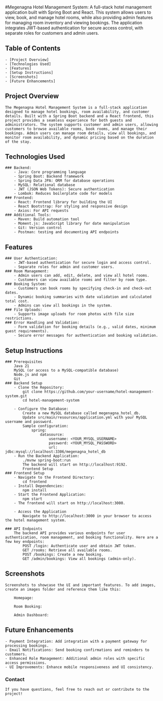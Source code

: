 #Megenagna Hotel Management System:
	A full-stack hotel management application built with Spring Boot and React. This system allows users to view, book, and manage hotel rooms, while also providing admin features for managing room inventory and viewing bookings. The application integrates JWT-based authentication for secure access control, with separate roles for customers and admin users.

## Table of Contents
	- [Project Overview]
	- [Technologies Used]
	- [Features]
	- [Setup Instructions]
	- [Screenshots]
    - [Future Enhancements]

## Project Overview
	The Megenagna Hotel Management System is a full-stack application designed to manage hotel bookings, room availability, and customer details. Built with a Spring Boot backend and a React frontend, this project provides a seamless experience for both guests and administrators. The system supports customer and admin users, allowing customers to browse available rooms, book rooms, and manage their bookings. Admin users can manage room details, view all bookings, and monitor room availability, and dynamic pricing based on the duration of the stay.

## Technologies Used
	### Backend:
		- Java: Core programming language
		- Spring Boot: Backend framework
		- Spring Data JPA: ORM for database operations
		- MySQL: Relational database
		- JWT (JSON Web Tokens): Secure authentication
		- Lombok: Reduces boilerplate code for models
	### Frontend:
		- React: Frontend library for building the UI
		- React Bootstrap: For styling and responsive design
		- Axios: For API requests
	### Additional Tools:
		- Maven: Build automation tool
		- Moment.js: JavaScript library for date manipulation
		- Git: Version control
		- Postman: testing and documenting API endpoints
## Features
	### User Authentication:
		- JWT-based authentication for secure login and access control.
		- Separate roles for admin and customer users.
	### Room Management:
		- Admin users can add, edit, delete, and view all hotel rooms.
		- Customers can view available rooms and filter by room type.
	### Booking System:
		- Customers can book rooms by specifying check-in and check-out dates.
		- Dynamic booking summaries with date validation and calculated total cost.
		- Admins can view all bookings in the system.
	### File Uploads:
		- Supports image uploads for room photos with file size restrictions.
	### Error Handling and Validation:
		- Form validation for booking details (e.g., valid dates, minimum guest requirements).
		- Secure error messages for authentication and booking validation. 

## Setup Instructions
	### Prerequisites
		Java 21
		MySQL (or access to a MySQL-compatible database)
		Node.js and npm
		Git
	### Backend Setup
		- Clone the Repository:
			git clone https://github.com/your-username/hotel-management-system.git
			cd hotel-management-system

		- Configure the Database:
			Create a new MySQL database called megenagna_hotel_db.
			Update src/main/resources/application.yml with your MySQL username and password.
			Sample configuration:
				spring:
		  			datasource:
		    			username: <YOUR_MYSQL_USERNAME>
		    			password: <YOUR_MYSQL_PASSWORD>
		    			url: jdbc:mysql://localhost:3306/megenagna_hotel_db
		- Run the Backend Application:
			./mvnw spring-boot:run
			The backend will start on http://localhost:9192.
			Frontend Setup
	### Frontend Setup
		- Navigate to the Frontend Directory:
			cd frontend
		- Install Dependencies:
			npm install
		- Start the Frontend Application:
			npm start
		- The frontend will start on http://localhost:3000.

        - Access the Application
	        Navigate to http://localhost:3000 in your browser to access the hotel management system.

    ### API Endpoints
	    The backend API provides various endpoints for user authentication, room management, and booking functionality. Here are a few key endpoints:
    		POST /login: Authenticate user and obtain JWT token.
    		GET /rooms: Retrieve all available rooms.
    		POST /bookings: Create a new booking.
    		GET /admin/bookings: View all bookings (admin-only).

## Screenshots
	Screenshots to showcase the UI and important features. To add images, create an images folder and reference them like this:

		Homepage:

		Room Booking:

		Admin Dashboard:

## Future Enhancements
	- Payment Integration: Add integration with a payment gateway for processing bookings.
	- Email Notifications: Send booking confirmations and reminders to customers.
	- Enhanced Role Management: Additional admin roles with specific access permissions.
	- UI Improvements: Enhance mobile responsiveness and UI consistency.

### Contact
    If you have questions, feel free to reach out or contribute to the project!
